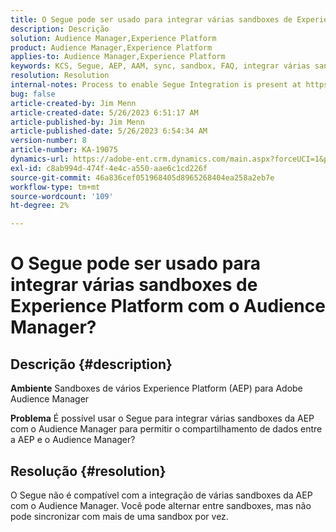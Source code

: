 ```yaml
---
title: O Segue pode ser usado para integrar várias sandboxes de Experience Platform com o Audience Manager?
description: Descrição
solution: Audience Manager,Experience Platform
product: Audience Manager,Experience Platform
applies-to: Audience Manager,Experience Platform
keywords: KCS, Segue, AEP, AAM, sync, sandbox, FAQ, integrar várias sandboxes de Experience Platform, Adobe Audience Manager, Adobe Experience Platform
resolution: Resolution
internal-notes: Process to enable Segue Integration is present at https://wiki.corp.adobe.com/pages/viewpage.action?spaceKey=supportdelivery&title=AEP+Segments+not+Populating+in+AAM internal link.
bug: false
article-created-by: Jim Menn
article-created-date: 5/26/2023 6:51:17 AM
article-published-by: Jim Menn
article-published-date: 5/26/2023 6:54:34 AM
version-number: 8
article-number: KA-19075
dynamics-url: https://adobe-ent.crm.dynamics.com/main.aspx?forceUCI=1&pagetype=entityrecord&etn=knowledgearticle&id=9f488cb4-91fb-ed11-8849-6045bd0065b6
exl-id: c8ab994d-474f-4e4c-a550-aae6c1cd226f
source-git-commit: 46a836cef051968405d8965268404ea258a2eb7e
workflow-type: tm+mt
source-wordcount: '109'
ht-degree: 2%

---
```


# O Segue pode ser usado para integrar várias sandboxes de Experience Platform com o Audience Manager?

## Descrição {#description}


<b>Ambiente</b>
Sandboxes de vários Experience Platform (AEP) para Adobe Audience Manager

<b>Problema</b>
É possível usar o Segue para integrar várias sandboxes da AEP com o Audience Manager para permitir o compartilhamento de dados entre a AEP e o Audience Manager?


## Resolução {#resolution}


O Segue não é compatível com a integração de várias sandboxes da AEP com o Audience Manager. Você pode alternar entre sandboxes, mas não pode sincronizar com mais de uma sandbox por vez.

